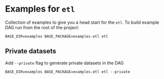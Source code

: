 # Examples for `etl`

Collection of examples to give you a head start for the `etl`. To build example DAG run from the root of the project:

```
BASE_DIR=examples BASE_PACKAGE=examples.etl etl
```

## Private datasets

Add `--private` flag to generate private datasets in the DAG

```
BASE_DIR=examples BASE_PACKAGE=examples.etl etl --private
```
